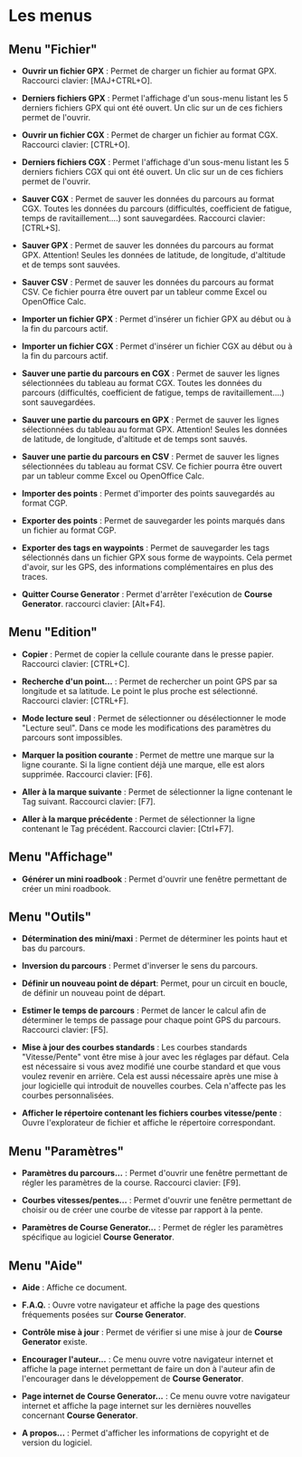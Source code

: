 # Les menus

## Menu "Fichier"

* **Ouvrir un fichier GPX** : Permet de charger un fichier au format GPX. Raccourci clavier: [MAJ+CTRL+O].

* **Derniers fichiers GPX** : Permet l'affichage d'un sous-menu listant les 5 derniers fichiers GPX qui ont été ouvert. Un clic sur un de ces fichiers permet de l'ouvrir.

* **Ouvrir un fichier CGX** : Permet de charger un fichier au format CGX. Raccourci clavier: [CTRL+O].

* **Derniers fichiers CGX** : Permet l'affichage d'un sous-menu listant les 5 derniers fichiers CGX qui ont été ouvert. Un clic sur un de ces fichiers permet de l'ouvrir.

* **Sauver CGX** : Permet de sauver les données du parcours au format CGX.
Toutes les données du parcours (difficultés, coefficient de fatigue, temps de ravitaillement....) sont sauvegardées. Raccourci clavier: [CTRL+S].

* **Sauver GPX** : Permet de sauver les données du parcours au format GPX.
Attention! Seules les données de latitude, de longitude, d'altitude et de temps sont sauvées.

* **Sauver CSV** : Permet de sauver les données du parcours au format CSV.
Ce fichier pourra être ouvert par un tableur comme Excel ou OpenOffice Calc.

* **Importer un fichier GPX** : Permet d'insérer un fichier GPX au début ou à la fin du parcours actif.

* **Importer un fichier CGX** : Permet d'insérer un fichier CGX au début ou à la fin du parcours actif.

* **Sauver une partie du parcours en CGX** : Permet de sauver les lignes sélectionnées du tableau au format CGX.
Toutes les données du parcours (difficultés, coefficient de fatigue, temps de ravitaillement....) sont sauvegardées.

* **Sauver une partie du parcours en GPX** : Permet de sauver les lignes sélectionnées du tableau au format GPX.
Attention! Seules les données de latitude, de longitude, d'altitude et de temps sont sauvés.

* **Sauver une partie du parcours en CSV** : Permet de sauver les lignes sélectionnées du tableau au format CSV.
Ce fichier pourra être ouvert par un tableur comme Excel ou OpenOffice Calc.

* **Importer des points** : Permet d'importer des points sauvegardés au format CGP.

* **Exporter des points** : Permet de sauvegarder les points marqués dans un fichier au format CGP.

* **Exporter des tags en waypoints** : Permet de sauvegarder les tags sélectionnés dans un fichier GPX sous forme de waypoints. Cela permet d'avoir, sur les GPS, des informations complémentaires en plus des traces.

* **Quitter Course Generator** : Permet d'arrêter l'exécution de **Course Generator**. raccourci clavier: [Alt+F4].

## Menu "Edition"

* **Copier** : Permet de copier la cellule courante dans le presse papier. Raccourci clavier: [CTRL+C].

* **Recherche d'un point...** : Permet de rechercher un point GPS par sa longitude et sa latitude. Le point le plus proche est sélectionné. Raccourci clavier: [CTRL+F].

* **Mode lecture seul** :  Permet de sélectionner ou désélectionner le mode  "Lecture seul". Dans ce mode les modifications des paramètres du parcours sont impossibles. 

* **Marquer la position courante** : Permet de mettre une marque sur la ligne courante. Si la ligne contient déjà une marque, elle est alors supprimée. Raccourci clavier: [F6].

* **Aller à la marque suivante** : Permet de sélectionner la ligne contenant le Tag suivant. Raccourci clavier: [F7].

* **Aller à la marque précédente** : Permet de sélectionner la ligne contenant le Tag précédent. Raccourci clavier: [Ctrl+F7].

## Menu "Affichage"

* **Générer un mini roadbook** : Permet d'ouvrir une fenêtre permettant de créer un mini roadbook.

## Menu "Outils"

* **Détermination des mini/maxi** : Permet de déterminer les points haut et bas du parcours.

* **Inversion du parcours** : Permet d'inverser le sens du parcours.

* **Définir un nouveau point de départ**: Permet, pour un circuit en boucle, de définir un nouveau point de départ.

* **Estimer le temps de parcours** : Permet de lancer le calcul afin de déterminer le temps de passage pour chaque point GPS du parcours. Raccourci clavier: [F5].

* **Mise à jour des courbes standards** : Les courbes standards "Vitesse/Pente" vont être mise à jour avec les réglages par défaut. Cela est nécessaire si vous avez modifié une courbe standard et que vous voulez revenir en arrière. Cela est aussi nécessaire après une mise à jour logicielle qui introduit de nouvelles courbes. Cela n'affecte pas les courbes personnalisées.

* **Afficher le répertoire contenant les fichiers courbes vitesse/pente** : Ouvre l'explorateur de fichier et affiche le répertoire correspondant.

## Menu "Paramètres"

* **Paramètres du parcours...** : Permet d'ouvrir une fenêtre permettant de régler les paramètres de la course. Raccourci clavier: [F9].

* **Courbes vitesses/pentes...** : Permet d'ouvrir une fenêtre permettant de choisir ou de créer une courbe de vitesse par rapport à la pente.

* **Paramètres de Course Generator...** : Permet de régler les paramètres spécifique au logiciel **Course Generator**.

## Menu "Aide"

* **Aide** : Affiche ce document.

* **F.A.Q.** : Ouvre votre navigateur et affiche la page des questions fréquements posées sur **Course Generator**. 

* **Contrôle mise à jour** : Permet de vérifier si une mise à jour de **Course Generator** existe.

* **Encourager l'auteur...** : Ce menu ouvre votre navigateur internet et affiche la page internet permettant de faire un don à l'auteur afin de l'encourager dans le développement de **Course Generator**.

* **Page internet de Course Generator...** : Ce menu ouvre votre navigateur internet et affiche la page internet sur les dernières nouvelles concernant **Course Generator**.

* **A propos...** : Permet d'afficher les informations de copyright et de version du logiciel.
